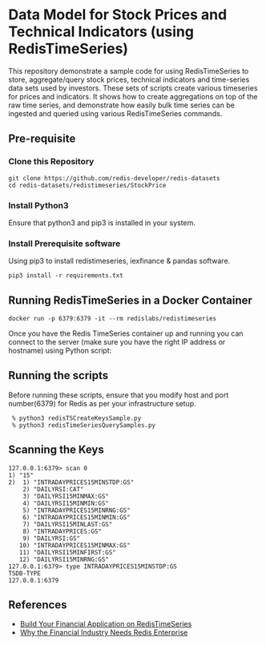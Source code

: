 # Data Model for Stock Prices and Technical Indicators (using RedisTimeSeries)

This repository demonstrate a sample code for using RedisTimeSeries to store, aggregate/query stock prices, technical indicators and time-series data sets used by investors. These sets of scripts create various timeseries for prices and indicators. It shows how to create aggregations on top of the raw time series, and demonstrate how easily bulk time series can be ingested and queried using various RedisTimeSeries commands. 

## Pre-requisite

### Clone this Repository

```
git clone https://github.com/redis-developer/redis-datasets
cd redis-datasets/redistimeseries/StockPrice
```

###  Install Python3

Ensure that python3 and pip3 is installed in your system.



### Install Prerequisite software

Using pip3 to install redistimeseries,  iexfinance & pandas software.

```
pip3 install -r requirements.txt
```



## Running RedisTimeSeries in a Docker Container

```
docker run -p 6379:6379 -it --rm redislabs/redistimeseries
```

Once you have the Redis TimeSeries container up and running you can connect to the server (make sure you have the right IP address or hostname) using Python script:


## Running the scripts

Before running these scripts, ensure that you modify host and port number(6379) for Redis as per your infrastructure setup.

```
 % python3 redisTSCreateKeysSample.py 
 % python3 redisTimeSeriesQuerySamples.py 
```

## Scanning the Keys

```
127.0.0.1:6379> scan 0
1) "15"
2)  1) "INTRADAYPRICES15MINSTDP:GS"
    2) "DAILYRSI:CAT"
    3) "DAILYRSI15MINMAX:GS"
    4) "DAILYRSI15MINMIN:GS"
    5) "INTRADAYPRICES15MINRNG:GS"
    6) "INTRADAYPRICES15MINMIN:GS"
    7) "DAILYRSI15MINLAST:GS"
    8) "INTRADAYPRICES:GS"
    9) "DAILYRSI:GS"
   10) "INTRADAYPRICES15MINMAX:GS"
   11) "DAILYRSI15MINFIRST:GS"
   12) "DAILYRSI15MINRNG:GS"
127.0.0.1:6379> type INTRADAYPRICES15MINSTDP:GS
TSDB-TYPE
127.0.0.1:6379
```

## References

- [Build Your Financial Application on RedisTimeSeries](https://redislabs.com/blog/build-your-financial-application-on-redistimeseries/)
- [Why the Financial Industry Needs Redis Enterprise](https://redislabs.com/blog/why-the-financial-industry-needs-redis-enterprise/)

 

